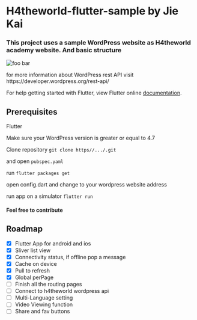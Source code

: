 # H4theworld-flutter-sample by Jie Kai

### This project uses a sample WordPress website as H4theworld academy website. And basic structure

<p>
<img src="https://media.giphy.com/media/1zi3Me4RuxurLkKNbR/giphy.gif" alt="foo bar" title="Wordpress-client" />
</p>
for more information about WordPress rest API visit https://developer.wordpress.org/rest-api/ 

For help getting started with Flutter, view Flutter online
[documentation](https://flutter.io/).



## Prerequisites

Flutter

Make sure your WordPress version is greater or equal to 4.7

Clone repository
<code>git clone https//.../.git </code>

and open <code>pubspec.yaml</code>

run 
<code>flutter packages get</code>

open config.dart and change
to your wordpress website address

run app on a simulator
<code>flutter run</code>

#### Feel free to contribute

## Roadmap
- [x] Flutter App for android and ios
- [x] Sliver list view
- [x] Connectivity status, if offline pop a message
- [x] Cache on device
- [x] Pull to refresh
- [x] Global perPage
- [ ] Finish all the routing pages
- [ ] Connect to h4theworld wordpress api
- [ ] Multi-Language setting
- [ ] Video Viewing function
- [ ] Share and fav buttons 

